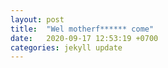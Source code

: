 ```yaml
---
layout: post
title:  "Wel motherf****** come"
date:   2020-09-17 12:53:19 +0700
categories: jekyll update
---
```


